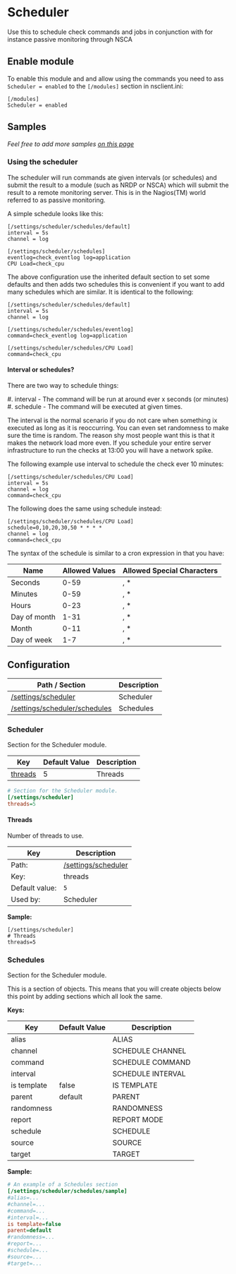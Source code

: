 # Scheduler

Use this to schedule check commands and jobs in conjunction with for instance passive monitoring through NSCA



## Enable module

To enable this module and and allow using the commands you need to ass `Scheduler = enabled` to the `[/modules]` section in nsclient.ini:

```
[/modules]
Scheduler = enabled
```


## Samples

_Feel free to add more samples [on this page](https://github.com/mickem/nscp/blob/master/docs/samples/Scheduler_samples.md)_

### Using the scheduler

The scheduler will run commands ate given intervals (or schedules) and submit the result to a module (such as NRDP or NSCA) which will submit the result to a remote monitoring server.
This is in the Nagios(TM) world referred to as passive monitoring.

A simple schedule looks like this:

```
[/settings/scheduler/schedules/default]
interval = 5s
channel = log

[/settings/scheduler/schedules]
eventlog=check_eventlog log=application
CPU Load=check_cpu
```

The above configuration use the inherited default section to set some defaults and then adds two schedules this is convenient if you want to add many schedules which are similar.
It is identical to the following:

```
[/settings/scheduler/schedules/default]
interval = 5s
channel = log

[/settings/scheduler/schedules/eventlog]
command=check_eventlog log=application

[/settings/scheduler/schedules/CPU Load]
command=check_cpu
```

#### Interval or schedules?

There are two way to schedule things:

#. interval - The command will be run at around ever x seconds (or minutes)
#. schedule - The command will be executed at given times.

The interval is the normal scenario if you do not care when something ix executed as long as it is reoccurring. You can even set randomness to make sure the time is random.
The reason shy most people want this is that it makes the network load more even. If you schedule your entire server infrastructure to run the checks at 13:00 you will have a network spike.

The following example use interval to schedule the check ever 10 minutes:

```
[/settings/scheduler/schedules/CPU Load]
interval = 5s
channel = log
command=check_cpu
```

The following does the same using schedule instead:

```
[/settings/scheduler/schedules/CPU Load]
schedule=0,10,20,30,50 * * * *
channel = log
command=check_cpu
```

The syntax of the schedule is similar to a cron expression in that you have:

| Name         | Allowed Values | Allowed Special Characters |
|--------------|----------------|----------------------------|
| Seconds      | 0-59           | , *                        |
| Minutes      | 0-59           | , *                        |
| Hours        | 0-23           | , *                        |
| Day of month | 1-31           | , *                        |
| Month        | 0-11           | , *                        |
| Day of week  | 1-7            | , *                        |



## Configuration



| Path / Section                              | Description |
|---------------------------------------------|-------------|
| [/settings/scheduler](#scheduler)           | Scheduler   |
| [/settings/scheduler/schedules](#schedules) | Schedules   |



### Scheduler <a id="/settings/scheduler"/>

Section for the Scheduler module.




| Key                 | Default Value | Description |
|---------------------|---------------|-------------|
| [threads](#threads) | 5             | Threads     |



```ini
# Section for the Scheduler module.
[/settings/scheduler]
threads=5

```





#### Threads <a id="/settings/scheduler/threads"></a>

Number of threads to use.





| Key            | Description                                 |
|----------------|---------------------------------------------|
| Path:          | [/settings/scheduler](#/settings/scheduler) |
| Key:           | threads                                     |
| Default value: | `5`                                         |
| Used by:       | Scheduler                                   |


**Sample:**

```
[/settings/scheduler]
# Threads
threads=5
```


### Schedules <a id="/settings/scheduler/schedules"/>

Section for the Scheduler module.


This is a section of objects. This means that you will create objects below this point by adding sections which all look the same.


**Keys:**


| Key         | Default Value | Description       |
|-------------|---------------|-------------------|
| alias       |               | ALIAS             |
| channel     |               | SCHEDULE CHANNEL  |
| command     |               | SCHEDULE COMMAND  |
| interval    |               | SCHEDULE INTERVAL |
| is template | false         | IS TEMPLATE       |
| parent      | default       | PARENT            |
| randomness  |               | RANDOMNESS        |
| report      |               | REPORT MODE       |
| schedule    |               | SCHEDULE          |
| source      |               | SOURCE            |
| target      |               | TARGET            |


**Sample:**

```ini
# An example of a Schedules section
[/settings/scheduler/schedules/sample]
#alias=...
#channel=...
#command=...
#interval=...
is template=false
parent=default
#randomness=...
#report=...
#schedule=...
#source=...
#target=...

```






